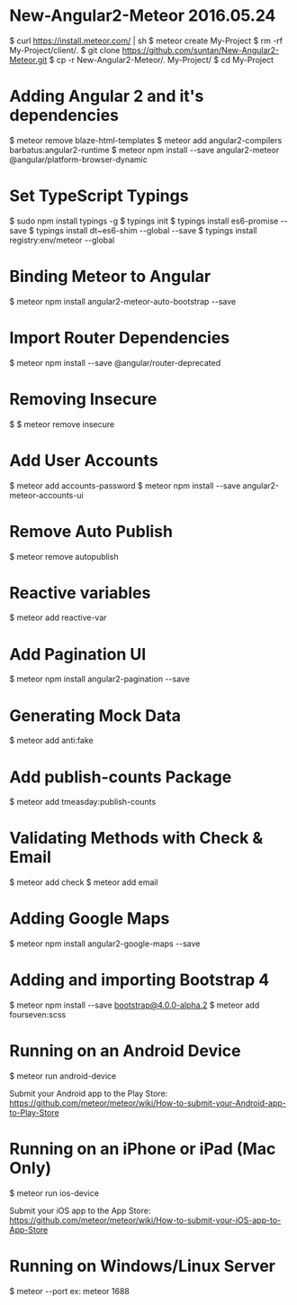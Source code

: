 # New-Angular2-Meteor 2016.05.24

$ curl https://install.meteor.com/ | sh
$ meteor create My-Project
$ rm -rf My-Project/client/*.*
$ git clone https://github.com/suntan/New-Angular2-Meteor.git
$ cp -r New-Angular2-Meteor/. My-Project/
$ cd  My-Project

# Adding Angular 2 and it's dependencies

$ meteor remove blaze-html-templates
$ meteor add angular2-compilers barbatus:angular2-runtime
$ meteor npm install --save angular2-meteor @angular/platform-browser-dynamic

# Set TypeScript Typings

$ sudo npm install typings -g
$ typings init
$ typings install es6-promise --save
$ typings install dt~es6-shim --global --save
$ typings install registry:env/meteor --global

# Binding Meteor to Angular

$ meteor npm install angular2-meteor-auto-bootstrap --save

# Import Router Dependencies

$ meteor npm install --save @angular/router-deprecated

# Removing Insecure

$ $ meteor remove insecure

# Add User Accounts

$ meteor add accounts-password
$ meteor npm install --save angular2-meteor-accounts-ui

# Remove Auto Publish

$ meteor remove autopublish

# Reactive variables

$ meteor add reactive-var

# Add Pagination UI

$ meteor npm install angular2-pagination --save

# Generating Mock Data

$ meteor add anti:fake

# Add publish-counts Package

$ meteor add tmeasday:publish-counts

# Validating Methods with Check & Email

$ meteor add check
$ meteor add email

# Adding Google Maps

$ meteor npm install angular2-google-maps --save

# Adding and importing Bootstrap 4

$ meteor npm install --save bootstrap@4.0.0-alpha.2
$ meteor add fourseven:scss

# Running on an Android Device

$ meteor run android-device

Submit your Android app to the Play Store: https://github.com/meteor/meteor/wiki/How-to-submit-your-Android-app-to-Play-Store

# Running on an iPhone or iPad (Mac Only)

$ meteor run ios-device

Submit your iOS app to the App Store: https://github.com/meteor/meteor/wiki/How-to-submit-your-iOS-app-to-App-Store

# Running on Windows/Linux Server

$ meteor --port  ex: meteor 1688
